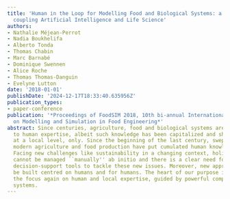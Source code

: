 ```yaml
---
title: 'Human in the Loop for Modelling Food and Biological Systems: a Novel Perspective
  coupling Artificial Intelligence and Life Science'
authors:
- Nathalie Méjean-Perrot
- Nadia Boukhelifa
- Alberto Tonda
- Thomas Chabin
- Marc Barnabé
- Dominique Swennen
- Alice Roche
- Thomas Thomas-Danguin
- Evelyne Lutton
date: '2018-01-01'
publishDate: '2024-12-17T18:33:40.635956Z'
publication_types:
- paper-conference
publication: '*Proceedings of FoodSIM 2018, 10th bi-annual International Conference
  on Modelling and Simulation in Food Engineering*'
abstract: Since centuries, agriculture, food and biological systems are strongly linked
  to human expertise, albeit such knowledge has been capitalized and shared often
  at a local level, only. Since the beginning of the last century, swept away by productivism,
  modern agriculture and food production have put cumulated human knowledge aside.
  Facing new challenges like sustainability in a changing context, holistic approaches
  cannot be managed ``manually'' ab initio and there is a clear need for computing
  decision-support tools to tackle these new issues. Moreover, new approaches should
  be built centred on humans and for humans. The heart of our purpose is to shift
  the focus again on human and local expertise, guided by powerful computing interactive
  systems.
---
```

